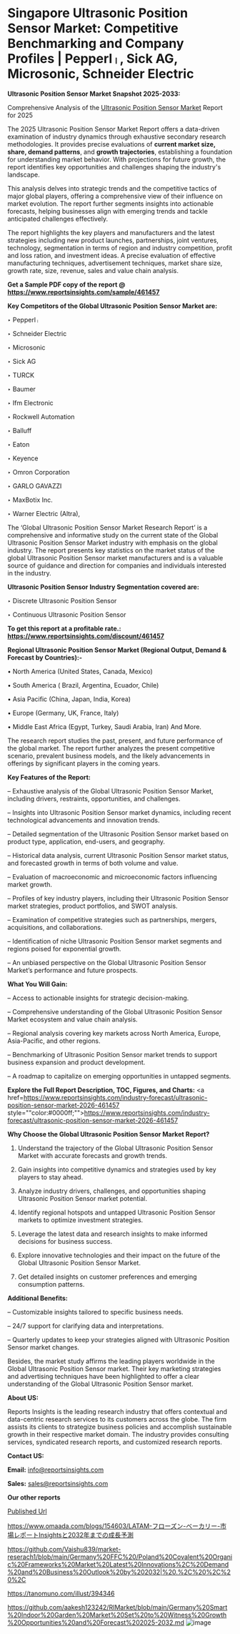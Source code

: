# Singapore Ultrasonic Position Sensor Market: Competitive Benchmarking and Company Profiles | Pepperlᛧ, Sick AG, Microsonic, Schneider Electric

<strong>Ultrasonic Position Sensor Market Snapshot 2025-2033:</strong>

Comprehensive Analysis of the <a href=https://www.reportsinsights.com/sample/461457>Ultrasonic Position Sensor Market</a> Report for 2025

The 2025 Ultrasonic Position Sensor Market Report offers a data-driven examination of industry dynamics through exhaustive secondary research methodologies. It provides precise evaluations of <strong>current market size, share, demand patterns</strong>, and <strong>growth trajectories</strong>, establishing a foundation for understanding market behavior. With projections for future growth, the report identifies key opportunities and challenges shaping the industry's landscape.

This analysis delves into strategic trends and the competitive tactics of major global players, offering a comprehensive view of their influence on market evolution. The report further segments insights into actionable forecasts, helping businesses align with emerging trends and tackle anticipated challenges effectively.

The report highlights the key players and manufacturers and the latest strategies including new product launches, partnerships, joint ventures, technology, segmentation in terms of region and industry competition, profit and loss ration, and investment ideas. A precise evaluation of effective manufacturing techniques, advertisement techniques, market share size, growth rate, size, revenue, sales and value chain analysis.

<strong>Get a Sample PDF copy of the report @ <a href=https://www.reportsinsights.com/sample/461457 style=color:#0000ff;>https://www.reportsinsights.com/sample/461457</a></strong>

<strong>Key Competitors of the Global Ultrasonic Position Sensor Market are:</strong>

‣ Pepperlᛧ

‣ Schneider Electric

‣ Microsonic

‣ Sick AG

‣ TURCK

‣ Baumer

‣ Ifm Electronic

‣ Rockwell Automation

‣ Balluff

‣ Eaton

‣ Keyence

‣ Omron Corporation

‣ GARLO GAVAZZI

‣ MaxBotix Inc.

‣ Warner Electric (Altra),

The ‘Global Ultrasonic Position Sensor Market Research Report’ is a comprehensive and informative study on the current state of the Global Ultrasonic Position Sensor Market industry with emphasis on the global industry. The report presents key statistics on the market status of the global Ultrasonic Position Sensor market manufacturers and is a valuable source of guidance and direction for companies and individuals interested in the industry.

<strong>Ultrasonic Position Sensor Industry Segmentation covered are:</strong>

‣ Discrete Ultrasonic Position Sensor

‣ Continuous Ultrasonic Position Sensor

<strong>To get this report at a profitable rate.: <a href=https://www.reportsinsights.com/discount/461457 style=color:#0000ff;>https://www.reportsinsights.com/discount/461457</a></strong>

<strong>Regional Ultrasonic Position Sensor Market (Regional Output, Demand &amp; Forecast by Countries):-</strong>

• North America (United States, Canada, Mexico)

• South America ( Brazil, Argentina, Ecuador, Chile)

• Asia Pacific (China, Japan, India, Korea)

• Europe (Germany, UK, France, Italy)

• Middle East Africa (Egypt, Turkey, Saudi Arabia, Iran) And More.

The research report studies the past, present, and future performance of the global market. The report further analyzes the present competitive scenario, prevalent business models, and the likely advancements in offerings by significant players in the coming years.

<strong>Key Features of the Report:</strong>

– Exhaustive analysis of the Global Ultrasonic Position Sensor Market, including drivers, restraints, opportunities, and challenges.

– Insights into Ultrasonic Position Sensor market dynamics, including recent technological advancements and innovation trends.

– Detailed segmentation of the Ultrasonic Position Sensor market based on product type, application, end-users, and geography.

– Historical data analysis, current Ultrasonic Position Sensor market status, and forecasted growth in terms of both volume and value.

– Evaluation of macroeconomic and microeconomic factors influencing market growth.

– Profiles of key industry players, including their Ultrasonic Position Sensor market strategies, product portfolios, and SWOT analysis.

– Examination of competitive strategies such as partnerships, mergers, acquisitions, and collaborations.

– Identification of niche Ultrasonic Position Sensor market segments and regions poised for exponential growth.

– An unbiased perspective on the Global Ultrasonic Position Sensor Market’s performance and future prospects.

<strong>What You Will Gain:</strong>

– Access to actionable insights for strategic decision-making.

– Comprehensive understanding of the Global Ultrasonic Position Sensor Market ecosystem and value chain analysis.

– Regional analysis covering key markets across North America, Europe, Asia-Pacific, and other regions.

– Benchmarking of Ultrasonic Position Sensor market trends to support business expansion and product development.

– A roadmap to capitalize on emerging opportunities in untapped segments.

<strong>Explore the Full Report Description, TOC, Figures, and Charts:</strong>
<a href=https://www.reportsinsights.com/industry-forecast/ultrasonic-position-sensor-market-2026-461457 style=""color:#0000ff;"">https://www.reportsinsights.com/industry-forecast/ultrasonic-position-sensor-market-2026-461457</a>

<strong>Why Choose the Global Ultrasonic Position Sensor Market Report?</strong>

1. Understand the trajectory of the Global Ultrasonic Position Sensor Market with accurate forecasts and growth trends.

2. Gain insights into competitive dynamics and strategies used by key players to stay ahead.

3. Analyze industry drivers, challenges, and opportunities shaping Ultrasonic Position Sensor market potential.

4. Identify regional hotspots and untapped Ultrasonic Position Sensor markets to optimize investment strategies.

5. Leverage the latest data and research insights to make informed decisions for business success.

6. Explore innovative technologies and their impact on the future of the Global Ultrasonic Position Sensor Market.

7. Get detailed insights on customer preferences and emerging consumption patterns.

<strong>Additional Benefits:</strong>

– Customizable insights tailored to specific business needs.

– 24/7 support for clarifying data and interpretations.

– Quarterly updates to keep your strategies aligned with Ultrasonic Position Sensor market changes.

Besides, the market study affirms the leading players worldwide in the Global Ultrasonic Position Sensor market. Their key marketing strategies and advertising techniques have been highlighted to offer a clear understanding of the Global Ultrasonic Position Sensor market.

<strong><strong>About US</strong>:</strong>

Reports Insights is the leading research industry that offers contextual and data-centric research services to its customers across the globe. The firm assists its clients to strategize business policies and accomplish sustainable growth in their respective market domain. The industry provides consulting services, syndicated research reports, and customized research reports.

<strong>Contact US:</strong>

<p class=><b>Email:</b> <a href=mailto:info@reportsinsights.com>info@reportsinsights.com</a></p>
<p class=><b>Sales:</b> <a href=mailto:sales@reportsinsights.com>sales@reportsinsights.com</a></p>

<strong>Our other reports</strong>

<a href=Published Url>Published Url</a>

<a href=https://www.omaada.com/blogs/154603/LATAM-フローズン-ベーカリー-市場レポートInsightsと2032年までの成長予測>https://www.omaada.com/blogs/154603/LATAM-フローズン-ベーカリー-市場レポートInsightsと2032年までの成長予測</a>

<a href=https://github.com/Vaishu839/market-reserach1/blob/main/Germany%20FFC%20/Poland%20Covalent%20Organic%20Frameworks%20Market%20Latest%20Innovations%2C%20Demand%20and%20Business%20Outlook%20by%202032|%20.%2C%20%2C%20%2C>https://github.com/Vaishu839/market-reserach1/blob/main/Germany%20FFC%20/Poland%20Covalent%20Organic%20Frameworks%20Market%20Latest%20Innovations%2C%20Demand%20and%20Business%20Outlook%20by%202032|%20.%2C%20%2C%20%2C</a>

<a href=https://tanomuno.com/illust/394346>https://tanomuno.com/illust/394346</a>

<a href=https://github.com/aakesh123242/RIMarket/blob/main/Germany%20Smart%20Indoor%20Garden%20Market%20Set%20to%20Witness%20Growth%20Opportunities%20and%20Forecast%202025-2032.md>https://github.com/aakesh123242/RIMarket/blob/main/Germany%20Smart%20Indoor%20Garden%20Market%20Set%20to%20Witness%20Growth%20Opportunities%20and%20Forecast%202025-2032.md</a>
![image](https://github.com/user-attachments/assets/25d43e1f-7b87-42d3-9d01-905e6dab36c2)
